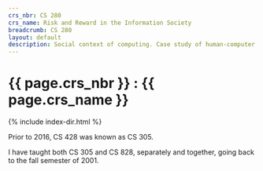 ```yaml
---
crs_nbr: CS 280
crs_name: Risk and Reward in the Information Society
breadcrumb: CS 280
layout: default
description: Social context of computing. Case study of human-computer interfaces and their evaluation. Methods and tools of analysis. Professional and ethical responsibilities. Risks and liabilities of computer-based systems. Intellectual property, privacy and civil liberties. Professional communication. Sustainability. Cybercrime.
---
```

# {{ page.crs_nbr }} : {{ page.crs_name }}

{% include index-dir.html %}

<p>
	Prior to 2016, CS 428 was known as CS 305.
</p>
<p>
	I have taught both CS 305 and CS 828, separately and together, 
	going back to the fall semester of 2001.
</p>
